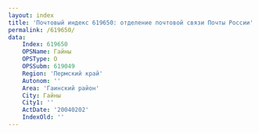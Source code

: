 ```yaml
---
layout: index
title: 'Почтовый индекс 619650: отделение почтовой связи Почты России'
permalink: /619650/
data:
    Index: 619650
    OPSName: Гайны
    OPSType: О
    OPSSubm: 619049
    Region: 'Пермский край'
    Autonom: ''
    Area: 'Гаинский район'
    City: Гайны
    City1: ''
    ActDate: '20040202'
    IndexOld: ''
---
```

